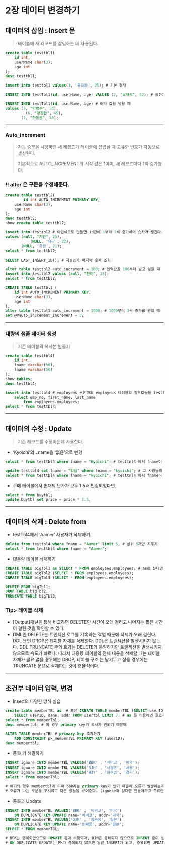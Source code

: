 # 2장 데이터 변경하기

## 데이터의 삽입 : Insert 문

> 테이블에 새 레코드를 삽입하는 데 사용된다.
> 

```sql
create table testtbl1(
	id int, 
    userName char(3), 
    age int
);
desc testtbl1;

insert into testtbl1 values(1, '홍길동', 25); # 기본 형태

INSERT INTO testTbl1(id, userName, age) VALUES (2, "유재석", 52); # 원하는 필드에 원하는 값 넣을 때

INSERT INTO testTbl1(id, userName, age) # 여러 값을 넣을 때
values (5, "박명수", 53),
	     (6, "정형돈", 45),
       (7, "하동훈", 43);
```

---

### Auto_increment

> 자동 증분을 사용하면 새 레코드가 테이블에 삽입될 때 고유한 번호가 자동으로 생성된다.
> 
> 
> 기본적으로 AUTO_INCREMENT의 시작 값은 1이며, 새 레코드마다 1씩 증가한다.
> 

### ‼ alter 은 구문을 수정해준다.

```sql
create table testtbl2(
		id int AUTO_INCREMENT PRIMARY KEY,
    userName char(3),
    age int
);
desc testtbl2;
show create table testtbl2;

insert into testtbl2 # 이런식으로 만들면 id값에 1부터 1씩 증가하며 숫자가 생긴다.
values (null, "지민", 25),
		   (NULL, '유나', 22),
       (NULL, '유경', 21);
select * from testtbl2; 

SELECT LAST_INSERT_ID(); # 자동증가 마지막 숫자 조회

alter table testtbl2 auto_increment = 100; # 입력값을 100부터 받고 싶을 때
insert into testtbl2 values (null, "찬미", 23);
select * from testtbl2;

CREATE TABLE testTbl3 (
	id int AUTO_INCREMENT PRIMARY KEY, 
	userName char(3), 
	age int
);
alter table testtbl3 auto_increment = 1000; # 1000부터 3씩 증가를 원할 때
set @@auto_increment_increment = 3;
```

---

### 대량의 샘플 데이터 생성

> 기존 테이블의 복사본 만들기
> 

```sql
create table testtbl4(
	id int,
    fname varchar(50),
    lname varchar(50)
);
show tables;
desc testtbl4;

insert into testtbl4 # employees 스키마의 employees 테이블의 필드값들을 testtbl4에 복사해준다.
	select emp_no, first_name, last_name
		from employees.employees;
select * from testtbl4;
```

---

## 데이터의 수정 : Update

> 기존 레코드를 수정하는데 사용한다.
> 
- ‘Kyoichi’의 Lname을 ‘없음’으로 변경

```sql
select * from testtbl4 where fname = "Kyoichi"; # testtnl4 에서 fname이 kyoichi인 사람을 찾고

update testtbl4 set lname = "없음" where fname = "kyoichi"; # 그 사람들의 lname을 없음으로 변경한다.
select * from testtbl4 where fname = "kyoichi"; # testtnl4 에서 fname이 kyoichi인 사람 조회해서 확인.
```

- 구매 테이블에서 현재의 단가가 모두 1.5배 인상되었다면.

```sql
select * from buytbl;
update buytbl set price = price * 1.5;
```

---

## 데이터의 삭제 : Delete from

- testTbl4에서 ‘Aamer’ 사용자가 삭제하기.

```sql
delete from testtbl4 where fname = "Aamer" limit 5; # 상위 5개만 지우기
select * from testtbl4 where fname = "Aamer";
```

- 대용량 테이블 삭제하기

```sql
CREATE TABLE bigTbl1 as SELECT * FROM employees.employees; # as로 쓴다면 괄호 없어도 된다.
CREATE TABLE bigTbl2 (SELECT * FROM employees.employees);
CREATE TABLE bigTbl3 (SELECT * FROM employees.employees);

DELETE FROM bigTbl1;
DROP TABLE bigTbl2;
TRUNCATE TABLE bigTbl3;
```

### Tip>  테이블 삭제

- [Output]패널을 통해 비교하면 DELETE만 시간이 오래 걸리고 나머지는 짧은 시간이 걸린 것을 확인할 수 있다.
- DML인 DELETE는 트랜젝션 로그를 기록하는 작업 때문에 삭제가 오래 걸린다. DDL 문인 DROP은 테이블
자체를 삭제한다. DDL은 트랜젝션을 발생시키지 않는다. DDL TRUNCATE 문의 효과는 DELETE와 동일하지만 트랜젝션을 발생시키지 않으므로 속도가 빠르다. 따라서 대용량 테이블의 전체 내용을 삭제할 때는 테이블 자체가 필요 없을 경우에는 DROP, 테이블 구조 는 남겨두고 싶을 경우에는 TRUNCATE 문으로 삭제하는 것이 효율적이다.

---

## 조건부 데이터 입력, 변경

- Insert의 다양한 방식 실습

```sql
create table memberTBL as  # 혹은 CREATE TABLE memberTBL (SELECT userID, name, addr FROM usertbl LIMIT 3);
	SELECT userID, name, addr FROM usertbl LIMIT 3; # as 를 이용하면 괄호가 없어도 된다.
select * from memberTbl;
desc membertbl; # 이 경우 primary key가 복사가 안되기 때문에

ALTER TABLE memberTBL # primary key 추가하기
	ADD CONSTRAINT pk_memberTBL PRIMARY KEY (userID); 
desc membertbl;
```

- 중복 키 해결하기

```sql
INSERT ignore INTO memberTBL VALUES('BBK' , '비비코', '미국'); 
INSERT ignore INTO memberTBL VALUES('SJH' , '서장훈', '서울');
INSERT ignore INTO memberTBL VALUES('HJY' , '현주엽', '경기');
select * from memberTbl;

# 여기의 경우 membertbl에 이미 bbk라는 primary key가 있기 때문에 오류가 발생하는데 이때 ignore를 이용하면
# 오류가 나는 부분을 무시하고 다른 행들을 넣어준다. (ignore이 없다면 안들어가고 오류만 나온다.)
```

- 중복과 Update

```sql
INSERT INTO memberTBL VALUES('BBK' , '비비코', '미국')
	ON DUPLICATE KEY UPDATE name='비비코', addr='미국';
INSERT INTO memberTBL VALUES('DJM' , '동짜몽', '일본')
	ON DUPLICATE KEY UPDATE name='동짜몽', addr='일본';
SELECT * FROM memberTBL;

# BBK는 중복되었으므로 UPDATE 문이 수행되며, DJM은 중복되지 않으므로 INSERT 문이 실행되었다.
# ON DUPLICATE UPDATE는 PK가 중복되지 않으면 일반 INSERT가 되고, 중복되면 UPDATE가 된다.
```
